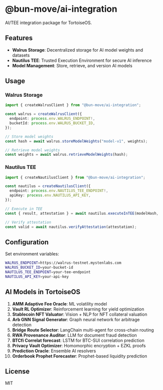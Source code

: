 # @bun-move/ai-integration

AI/TEE integration package for TortoiseOS.

## Features

- **Walrus Storage**: Decentralized storage for AI model weights and datasets
- **Nautilus TEE**: Trusted Execution Environment for secure AI inference
- **Model Management**: Store, retrieve, and version AI models

## Usage

### Walrus Storage

```typescript
import { createWalrusClient } from "@bun-move/ai-integration";

const walrus = createWalrusClient({
  endpoint: process.env.WALRUS_ENDPOINT!,
  bucketId: process.env.WALRUS_BUCKET_ID,
});

// Store model weights
const hash = await walrus.storeModelWeights("model-v1", weights);

// Retrieve model weights
const weights = await walrus.retrieveModelWeights(hash);
```

### Nautilus TEE

```typescript
import { createNautilusClient } from "@bun-move/ai-integration";

const nautilus = createNautilusClient({
  endpoint: process.env.NAUTILUS_TEE_ENDPOINT!,
  apiKey: process.env.NAUTILUS_API_KEY,
});

// Execute in TEE
const { result, attestation } = await nautilus.executeInTEE(modelHash, input);

// Verify attestation
const valid = await nautilus.verifyAttestation(attestation);
```

## Configuration

Set environment variables:

```bash
WALRUS_ENDPOINT=https://walrus-testnet.mystenlabs.com
WALRUS_BUCKET_ID=your-bucket-id
NAUTILUS_TEE_ENDPOINT=your-tee-endpoint
NAUTILUS_API_KEY=your-api-key
```

## AI Models in TortoiseOS

1. **AMM Adaptive Fee Oracle**: ML volatility model
2. **Vault RL Optimizer**: Reinforcement learning for yield optimization
3. **Stablecoin NFT Valuator**: Vision + NLP for NFT collateral valuation
4. **Arb GNN Signal Generator**: Graph neural network for arbitrage detection
5. **Bridge Route Selector**: LangChain multi-agent for cross-chain routing
6. **RWA Provenance Auditor**: LLM for document fraud detection
7. **BTCfi Correlat forecast**: LSTM for BTC-SUI correlation prediction
8. **Privacy Vault Optimizer**: Homomorphic encryption + EZKL proofs
9. **Prediction Oracle**: Ensemble AI resolvers
10. **Orderbook Prophet Forecaster**: Prophet-based liquidity prediction

## License

MIT
